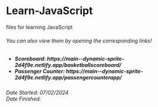 # Learn-JavaScript
files for learning JavaScript

<h6>You can also view them by opening the corresponding links! </h6>
<h5>
  <ul>
    <li>Scoreboard: https://main--dynamic-sprite-2d4f9e.netlify.app/basketballscoreboard/</li>
    <li>Passenger Counter: https://main--dynamic-sprite-2d4f9e.netlify.app/passengercounterapp/</li>
  </ul>
</h5>



<h6> Date Started: 07/02/2024 <br>
Date Finished: </h6>
